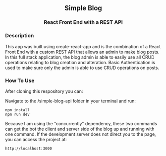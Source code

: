 <div align="center">

## Simple Blog
### React Front End with a REST API

</div>

### Description

This app was built using create-react-app and is the combination of a React Front End with a custom REST API that allows an admin to make blog posts.  In this full stack application, the blog admin is able to easily use all CRUD operations relating to blog creation and alteration. Basic Authentication is used to make sure only the admin is able to use CRUD operations on posts.  

### How To Use

After cloning this respository you can:

Navigate to the /simple-blog-api folder in your terminal and run:
```
npm install
npm run dev
```
Because I am using the "concurrently" dependency, these two commands can get the bot the client and server side of the blog up and running with one command.  If the development server does not direct you to the page, you can access the project at:

```
http://localhost:3000
```
